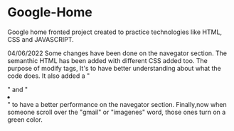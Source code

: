 # Google-Home
Google home fronted project created to practice technologies like HTML, CSS and JAVASCRIPT. 

04/06/2022
Some changes have been done on the navegator section. The semanthic HTML has been added with different CSS added too. The purpose of modify tags, It's to have better understanding about what the code does. It also added a "<ul></ul>" and "<li></li>" to have a better performance on the navegator section. Finally,now when someone scroll over the "gmail" or "imagenes" word, those ones turn on a green color.